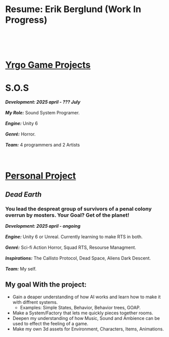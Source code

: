 # Resume: Erik Berglund (Work In Progress)
</br>
</br>
</br>

# <ins>Yrgo Game Projects</ins>
# S.O.S
_**Development: 2025 april - ??? July**_
</br>
</br>
_**My Role:**_ Sound System Programer.
</br>
</br>
_**Engine:**_ Unity 6
</br>
</br>
_**Genré:**_ Horror.
</br>
</br>
_**Team:**_ 4 programmers and 2 Artists
</br>
</br>
</br>

# <ins>Personal Project</ins>
## *Dead Earth*
### You lead the despreat group of survivors of a penal colony overrun by mosters. Your Goal? Get of the planet!

_**Development: 2025 april - ongoing**_
</br>
</br>
_**Engine:**_ Unity 6 or Unreal. Currently learning to make RTS in both.
</br>
</br>
_**Genré:**_ Sci-fi Action Horror, Squad RTS, Resourse Managment.
</br>
</br>
_**Inspirations:**_ The Callisto Protocol, Dead Space, Aliens Dark Descent.
</br>
</br>
_**Team:**_ My self.
## My goal With the project:
- Gain a deaper understanding of how AI works and learn how to make it with diffrent systems. 
  - Examples: Simple States, Behavior, Behavior trees, GOAP.
- Make a System/Factory that lets me quickly pieces together rooms.
- Deepen my understanding of how Music, Sound and Ambience can be used to effect the feeling of a game.
- Make my own 3d assets for Environment, Characters, Items, Animations.
